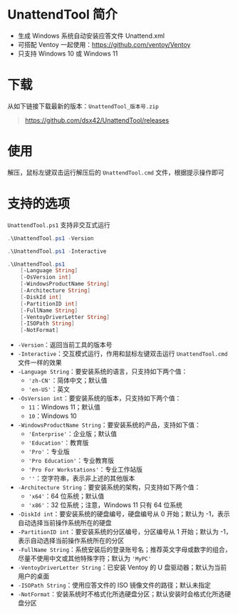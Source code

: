 # UnattendTool 简介

* 生成 Windows 系统自动安装应答文件 Unattend.xml
* 可搭配 Ventoy 一起使用：https://github.com/ventoy/Ventoy
* 只支持 Windows 10 或 Windows 11

# 下载

从如下链接下载最新的版本：`UnattendTool_版本号.zip`

> https://github.com/dsx42/UnattendTool/releases

# 使用

解压，鼠标左键双击运行解压后的 `UnattendTool.cmd` 文件，根据提示操作即可

# 支持的选项

`UnattendTool.ps1` 支持非交互式运行

```powershell
.\UnattendTool.ps1 -Version
```

```powershell
.\UnattendTool.ps1 -Interactive
```

```powershell
.\UnattendTool.ps1
    [-Language String]
    [-OsVersion int]
    [-WindowsProductName String]
    [-Architecture String]
    [-DiskId int]
    [-PartitionID int]
    [-FullName String]
    [-VentoyDriverLetter String]
    [-ISOPath String]
    [-NotFormat]
```

* `-Version`：返回当前工具的版本号
* `-Interactive`：交互模式运行，作用和鼠标左键双击运行 `UnattendTool.cmd` 文件一样的效果
* `-Language String`：要安装系统的语言，只支持如下两个值：
    * `'zh-CN'`：简体中文；默认值
    * `'en-US'`：英文
* `-OsVersion int`：要安装系统的版本，只支持如下两个值：
    * `11`：Windows 11；默认值
    * `10`：Windows 10
* `-WindowsProductName String`：要安装系统的产品，支持如下值：
    * `'Enterprise'`：企业版；默认值
    * `'Education'`：教育版
    * `'Pro'`：专业版
    * `'Pro Education'`：专业教育版
    * `'Pro For Workstations'`：专业工作站版
    * `''`：空字符串，表示非上述的其他版本
* `-Architecture String`：要安装系统的架构，只支持如下两个值：
    * `'x64'`：64 位系统；默认值
    * `'x86'`：32 位系统；注意，Windows 11 只有 64 位系统
* `-DiskId int`：要安装系统的硬盘编号，硬盘编号从 0 开始；默认为 -1，表示自动选择当前操作系统所在的硬盘
* `-PartitionID int`：要安装系统的分区编号，分区编号从 1 开始；默认为 -1，表示自动选择当前操作系统所在的分区
* `-FullName String`：系统安装后的登录账号名；推荐英文字母或数字的组合，尽量不使用中文或其他特殊字符；默认为 `'MyPC'`
* `-VentoyDriverLetter String`：已安装 Ventoy 的 U 盘驱动器；默认为当前用户的桌面
* `-ISOPath String`：使用应答文件的 ISO 镜像文件的路径；默认未指定
* `-NotFormat`：安装系统时不格式化所选硬盘分区；默认安装时会格式化所选硬盘分区
